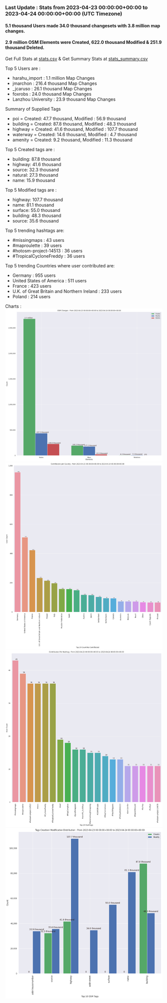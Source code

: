 ### Last Update : Stats from 2023-04-23 00:00:00+00:00 to 2023-04-24 00:00:00+00:00 (UTC Timezone)

#### 5.1 thousand Users made 34.0 thousand changesets with 3.8 million map changes.
#### 2.9 million OSM Elements were Created, 622.0 thousand Modified & 251.9 thousand Deleted.
Get Full Stats at [stats.csv](/stats/Global/Daily/stats.csv)
 & Get Summary Stats at [stats_summary.csv](/stats/Global/Daily/stats_summary.csv)

Top 5 Users are : 
- harahu_import : 1.1 million Map Changes
- jmarchon : 216.4 thousand Map Changes
- _jcaruso : 26.1 thousand Map Changes
- foxrobs : 24.0 thousand Map Changes
- Lanzhou University : 23.9 thousand Map Changes

Summary of Supplied Tags
- poi = Created: 47.7 thousand, Modified : 56.9 thousand
- building = Created: 87.8 thousand, Modified : 48.3 thousand
- highway = Created: 41.6 thousand, Modified : 107.7 thousand
- waterway = Created: 14.6 thousand, Modified : 4.7 thousand
- amenity = Created: 9.2 thousand, Modified : 11.3 thousand


Top 5 Created tags are :
- building: 87.8 thousand
- highway: 41.6 thousand
- source: 32.3 thousand
- natural: 27.3 thousand
- name: 15.9 thousand


Top 5 Modified tags are :
- highway: 107.7 thousand
- name: 81.1 thousand
- surface: 55.0 thousand
- building: 48.3 thousand
- source: 35.6 thousand


Top 5 trending hashtags are:
- #missingmaps : 43 users
- #maproulette : 39 users
- #hotosm-project-14513 : 36 users
- #TropicalCycloneFreddy : 36 users


Top 5 trending Countries where user contributed are:
- Germany : 955 users
- United States of America : 511 users
- France : 423 users
- U.K. of Great Britain and Northern Ireland : 233 users
- Poland : 214 users


 Charts : 
![Alt text](./stats_osm_changes.png) 
![Alt text](./stats_users_per_country.png) 
![Alt text](./stats_users_per_hashtag.png) 
![Alt text](./stats_tags.png) 
